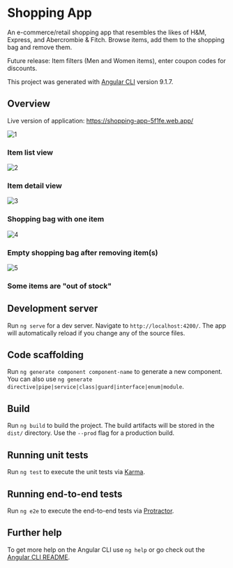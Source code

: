 # Shopping App

An e-commerce/retail shopping app that resembles the likes of H&M, Express, and Abercrombie & Fitch. Browse items, add them to the shopping bag and remove them.

Future release: Item filters (Men and Women items), enter coupon codes for discounts.

This project was generated with [Angular CLI](https://github.com/angular/angular-cli) version 9.1.7.

## Overview 

Live version of application: https://shopping-app-5f1fe.web.app/

![1](https://user-images.githubusercontent.com/62124046/96042892-fc546b80-0e22-11eb-9309-c6a7f76ab724.png)
### Item list view

![2](https://user-images.githubusercontent.com/62124046/96043027-332a8180-0e23-11eb-96c2-a4c8279d1970.png)
### Item detail view

![3](https://user-images.githubusercontent.com/62124046/96043030-358cdb80-0e23-11eb-8c16-b8bace10207b.png)
### Shopping bag with one item

![4](https://user-images.githubusercontent.com/62124046/96043034-36257200-0e23-11eb-9832-4484f6e9ef34.png)
### Empty shopping bag after removing item(s)

![5](https://user-images.githubusercontent.com/62124046/96043035-36257200-0e23-11eb-9cca-271c6470a6e4.png)
### Some items are "out of stock"

## Development server

Run `ng serve` for a dev server. Navigate to `http://localhost:4200/`. The app will automatically reload if you change any of the source files.

## Code scaffolding

Run `ng generate component component-name` to generate a new component. You can also use `ng generate directive|pipe|service|class|guard|interface|enum|module`.

## Build

Run `ng build` to build the project. The build artifacts will be stored in the `dist/` directory. Use the `--prod` flag for a production build.

## Running unit tests

Run `ng test` to execute the unit tests via [Karma](https://karma-runner.github.io).

## Running end-to-end tests

Run `ng e2e` to execute the end-to-end tests via [Protractor](http://www.protractortest.org/).

## Further help

To get more help on the Angular CLI use `ng help` or go check out the [Angular CLI README](https://github.com/angular/angular-cli/blob/master/README.md).
